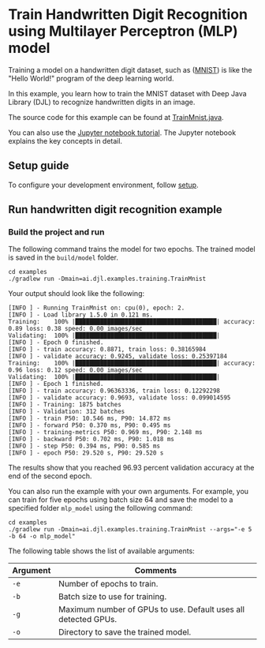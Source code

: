 # Train Handwritten Digit Recognition using Multilayer Perceptron (MLP) model

Training a model on a handwritten digit dataset, such as ([MNIST](http://yann.lecun.com/exdb/mnist/)) is like the "Hello World!" program of the deep learning world.

In this example, you learn how to train the MNIST dataset with Deep Java Library (DJL) to recognize handwritten digits in an image.

The source code for this example can be found at [TrainMnist.java](https://github.com/awslabs/djl/blob/master/examples/src/main/java/ai/djl/examples/training/TrainMnist.java).

You can also use the [Jupyter notebook tutorial](../../jupyter/tutorial/02_train_your_first_model.ipynb).
The Jupyter notebook explains the key concepts in detail.

## Setup guide

To configure your development environment, follow [setup](../../docs/development/setup.md).

## Run handwritten digit recognition example

### Build the project and run

The following command trains the model for two epochs. The trained model is saved in the `build/model` folder.

```
cd examples
./gradlew run -Dmain=ai.djl.examples.training.TrainMnist
```

Your output should look like the following:

```text
[INFO ] - Running TrainMnist on: cpu(0), epoch: 2.
[INFO ] - Load library 1.5.0 in 0.121 ms.
Training:    100% |████████████████████████████████████████| accuracy: 0.89 loss: 0.38 speed: 0.00 images/sec
Validating:  100% |████████████████████████████████████████|
[INFO ] - Epoch 0 finished.
[INFO ] - train accuracy: 0.8871, train loss: 0.38165984
[INFO ] - validate accuracy: 0.9245, validate loss: 0.25397184
Training:    100% |████████████████████████████████████████| accuracy: 0.96 loss: 0.12 speed: 0.00 images/sec
Validating:  100% |████████████████████████████████████████|
[INFO ] - Epoch 1 finished.
[INFO ] - train accuracy: 0.96363336, train loss: 0.12292298
[INFO ] - validate accuracy: 0.9693, validate loss: 0.099014595
[INFO ] - Training: 1875 batches
[INFO ] - Validation: 312 batches
[INFO ] - train P50: 10.546 ms, P90: 14.872 ms
[INFO ] - forward P50: 0.370 ms, P90: 0.495 ms
[INFO ] - training-metrics P50: 0.969 ms, P90: 2.148 ms
[INFO ] - backward P50: 0.702 ms, P90: 1.018 ms
[INFO ] - step P50: 0.394 ms, P90: 0.585 ms
[INFO ] - epoch P50: 29.520 s, P90: 29.520 s
```

The results show that you reached 96.93 percent validation accuracy at the end of the second epoch.


You can also run the example with your own arguments. For example, you can train for five epochs using batch size 64 and save the model to a specified folder `mlp_model` using the following command:

```
cd examples
./gradlew run -Dmain=ai.djl.examples.training.TrainMnist --args="-e 5 -b 64 -o mlp_model"
```

The following table shows the list of available arguments:


 | Argument   | Comments                                 |
 | ---------- | ---------------------------------------- |
 | `-e`       | Number of epochs to train. |
 | `-b`       | Batch size to use for training. |
 | `-g`       | Maximum number of GPUs to use. Default uses all detected GPUs. |
 | `-o`       | Directory to save the trained model. |

